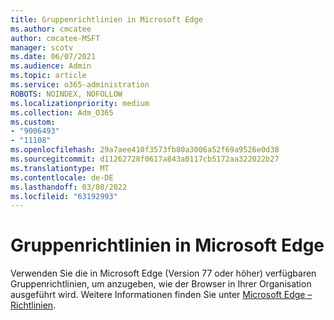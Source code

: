 ```yaml
---
title: Gruppenrichtlinien in Microsoft Edge
ms.author: cmcatee
author: cmcatee-MSFT
manager: scotv
ms.date: 06/07/2021
ms.audience: Admin
ms.topic: article
ms.service: o365-administration
ROBOTS: NOINDEX, NOFOLLOW
ms.localizationpriority: medium
ms.collection: Adm_O365
ms.custom:
- "9006493"
- "11108"
ms.openlocfilehash: 29a7aee410f3573fb80a3006a52f69a9526e0d38
ms.sourcegitcommit: d11262728f0617a843a0117cb5172aa322022b27
ms.translationtype: MT
ms.contentlocale: de-DE
ms.lasthandoff: 03/08/2022
ms.locfileid: "63192993"
---
```

# <a name="group-policies-in-microsoft-edge"></a>Gruppenrichtlinien in Microsoft Edge

Verwenden Sie die in Microsoft Edge (Version 77 oder höher) verfügbaren Gruppenrichtlinien, um anzugeben, wie der Browser in Ihrer Organisation ausgeführt wird. Weitere Informationen finden Sie unter [Microsoft Edge – Richtlinien](https://docs.microsoft.com/deployedge/microsoft-edge-policies#available-policies).